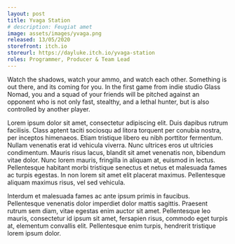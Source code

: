 ```yaml
---
layout: post
title: Yvaga Station
# description: Feugiat amet 
image: assets/images/yvaga.png
released: 13/05/2020
storefront: itch.io
storeurl: https://dayluke.itch.io/yvaga-station
roles: Programmer, Producer & Team Lead
---
```


Watch the shadows, watch your ammo, and watch each other. Something is out there, and its coming for you. In the first game from indie studio Glass Nomad, you and a squad of your friends will be pitched against an opponent who is not only fast, stealthy, and a lethal hunter, but is also controlled by another player.

Lorem ipsum dolor sit amet, consectetur adipiscing elit. Duis dapibus rutrum facilisis. 
Class aptent taciti sociosqu ad litora torquent per conubia nostra, per inceptos himenaeos. Etiam tristique libero eu nibh porttitor fermentum. 
Nullam venenatis erat id vehicula viverra. Nunc ultrices eros ut ultricies condimentum. 
Mauris risus lacus, blandit sit amet venenatis non, bibendum vitae dolor. Nunc lorem mauris, fringilla in aliquam at, euismod in lectus. 
Pellentesque habitant morbi tristique senectus et netus et malesuada fames ac turpis egestas. In non lorem sit amet elit placerat maximus. 
Pellentesque aliquam maximus risus, vel sed vehicula.

Interdum et malesuada fames ac ante ipsum primis in faucibus. Pellentesque venenatis dolor imperdiet dolor mattis sagittis. 
Praesent rutrum sem diam, vitae egestas enim auctor sit amet. Pellentesque leo mauris, consectetur id ipsum sit amet, fersapien risus, commodo eget turpis at, elementum convallis elit. 
Pellentesque enim turpis, hendrerit tristique lorem ipsum dolor.
